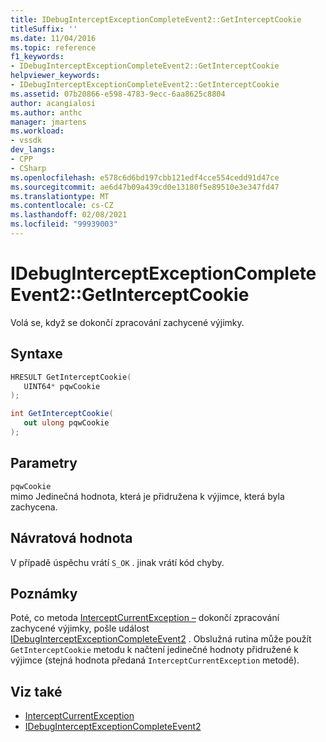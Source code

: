 ```yaml
---
title: IDebugInterceptExceptionCompleteEvent2::GetInterceptCookie
titleSuffix: ''
ms.date: 11/04/2016
ms.topic: reference
f1_keywords:
- IDebugInterceptExceptionCompleteEvent2::GetInterceptCookie
helpviewer_keywords:
- IDebugInterceptExceptionCompleteEvent2::GetInterceptCookie
ms.assetid: 07b20866-e598-4783-9ecc-6aa8625c8804
author: acangialosi
ms.author: anthc
manager: jmartens
ms.workload:
- vssdk
dev_langs:
- CPP
- CSharp
ms.openlocfilehash: e578c6d6bd197cbb121edf4cce554cedd91d47ce
ms.sourcegitcommit: ae6d47b09a439cd0e13180f5e89510e3e347fd47
ms.translationtype: MT
ms.contentlocale: cs-CZ
ms.lasthandoff: 02/08/2021
ms.locfileid: "99939003"
---
```

# <a name="idebuginterceptexceptioncompleteevent2getinterceptcookie"></a>IDebugInterceptExceptionCompleteEvent2::GetInterceptCookie
Volá se, když se dokončí zpracování zachycené výjimky.

## <a name="syntax"></a>Syntaxe

```cpp
HRESULT GetInterceptCookie(
   UINT64* pqwCookie
);
```

```csharp
int GetInterceptCookie(
   out ulong pqwCookie
);
```

## <a name="parameters"></a>Parametry
`pqwCookie`\
mimo Jedinečná hodnota, která je přidružena k výjimce, která byla zachycena.

## <a name="return-value"></a>Návratová hodnota
 V případě úspěchu vrátí `S_OK` . jinak vrátí kód chyby.

## <a name="remarks"></a>Poznámky
 Poté, co metoda [InterceptCurrentException –](../../../extensibility/debugger/reference/idebugstackframe3-interceptcurrentexception.md) dokončí zpracování zachycené výjimky, pošle událost [IDebugInterceptExceptionCompleteEvent2](../../../extensibility/debugger/reference/idebuginterceptexceptioncompleteevent2.md) . Obslužná rutina může použít `GetInterceptCookie` metodu k načtení jedinečné hodnoty přidružené k výjimce (stejná hodnota předaná `InterceptCurrentException` metodě).

## <a name="see-also"></a>Viz také
- [InterceptCurrentException](../../../extensibility/debugger/reference/idebugstackframe3-interceptcurrentexception.md)
- [IDebugInterceptExceptionCompleteEvent2](../../../extensibility/debugger/reference/idebuginterceptexceptioncompleteevent2.md)
